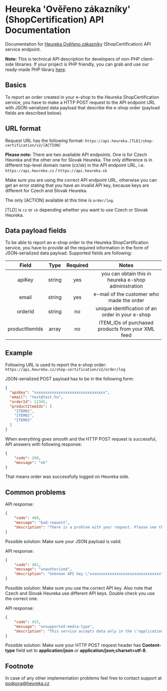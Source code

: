 Heureka 'Ověřeno zákazníky' (ShopCertification) API Documentation
=================================================================

Documentation for [Heureka Ověřeno zákazníky](http://overeno.heureka.cz/) (ShopCertification) API
service endpoint.

**Note:** This is technical API description for developers of non-PHP client-side libraries.
If your project is PHP friendly, you can grab and use our ready-made PHP library
[here](https://github.com/heureka/overeno-zakazniky).

Basics
------

To report an order created in your e-shop to the Heureka ShopCertification service, you have to make a HTTP POST
request to the API endpoint URL with JSON-serialized data payload that describe the e-shop order (payload fields are
described below).

URL format
----------

Request URL has the following format:
`https://api.heureka.[TLD]/shop-certification/v2/[ACTION]`

**Please note:** There are two available API endpoints. One is for Czech Heureka and the other one for Slovak Heureka.
The only difference is in different top-level domain name (cz/sk) in the API endpoint URL, i.e. `https://api.heureka.cz` /
`https://api.heureka.sk`

Make sure you are using the correct API endpoint URL, otherwise
you can get an error stating that you have an invalid API key, because keys are different for Czech and Slovak Heureka.

The only [ACTION] available at this time is `order/log`.

[TLD] is `cz` or `sk` depending whether you want to use Czech or Slovak Heureka.

Data payload fields
-------------------

To be able to report an e-shop order to the Heureka ShopCertification service, you have to provide all the
required information in the form of JSON-serialized data payload. Supported fields are following:

|      Field     |  Type  | Required |                         Notes                        |
|:--------------:|:------:|:--------:|:----------------------------------------------------:|
| apiKey         | string | yes      | you can obtain this in heureka e-shop administration |
| email          | string | yes      | e-mail of the customer who made the order            |
| orderId        | string | no       | unique identification of an order in your e-shop     |
| productItemIds | array  | no       | ITEM_IDs of purchased products from your XML feed    |

Example
-------

Following URL is used to report the e-shop order:
`https://api.heureka.cz/shop-certification/v2/order/log`

JSON-serialized POST payload has to be in the following form:
```json
{
  "apiKey": "xxxxxxxxxxxxxxxxxxxxxxxxxxxxxxxx",
  "email": "test@test.hu",
  "orderId": 12345,
  "productItemIds": [
    "ITEM01",
    "ITEM02",
    "ITEM03"
  ]
}
```

When everything goes smooth and the HTTP POST request is successful, API answers with following response:
```json
{
    "code": 200,
    "message": "ok"
}
```
That means order was successfully logged on Heureka side.


Common problems
---------------
API response:

```json
{
    "code": 400,
    "message": "bad-request",
    "description": "There is a problem with your request. Please see the documentation for details."
}
```

Possible solution: Make sure your JSON payload is valid.

API response:

```json
{
    "code": 401,
    "message": "unauthorized",
    "description": "Unknown API key \"xxxxxxxxxxxxxxxxxxxxxxxxxxxxxxxx\"."
}
```

Possible solution: Make sure you use the correct API key. Also note that Czech and Slovak Heureka use different API
 keys. Double check you use the correct one.

API response:

```json
{
    "code": 415,
    "message": "unsupported-media-type",
    "description": "This service accepts data only in the \"application/json\" format with UTF-8 charset. Please use Content-Type header with \"application/json\" or \"application/json;charset=utf-8\" to send the data. See the documentation for details."
}
```

Possible solution: Make sure your HTTP POST request header has **Content-type** field set to **application/json** or **application/json;charset=utf-8**.

Footnote
--------
In case of any other implementation problems feel free to contact support at [podpora@heureka.cz](podpora@heureka.cz)
